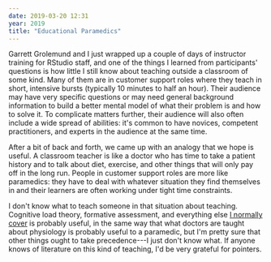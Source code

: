 ```yaml
---
date: 2019-03-20 12:31
year: 2019
title: "Educational Paramedics"
---
```


Garrett Grolemund and I just wrapped up a couple of days of instructor training for RStudio staff,
and one of the things I learned from participants' questions is
how little I still know about teaching outside a classroom of some kind.
Many of them are in customer support roles
where they teach in short, intensive bursts
(typically 10 minutes to half an hour).
Their audience may have very specific questions or may need general background information
to build a better mental model of what their problem is and how to solve it.
To complicate matters further,
their audience will also often include a wide spread of abilities:
it's common to have novices, competent practitioners, and experts in the audience at the same time.

After a bit of back and forth,
we came up with an analogy that we hope is useful.
A classroom teacher is like a doctor who has time to take a patient history
and to talk about diet, exercise, and other things that will only pay off in the long run.
People in customer support roles are more like paramedics:
they have to deal with whatever situation they find themselves in
and their learners are often working under tight time constraints.

I don't know what to teach someone in that situation about teaching.
Cognitive load theory, formative assessment, and everything else [I normally cover](http://teachtogether.tech)
is probably useful,
in the same way that what doctors are taught about physiology is probably useful to a paramedic,
but I'm pretty sure that other things ought to take precedence---I just don't know what.
If anyone knows of literature on this kind of teaching,
I'd be very grateful for pointers.
